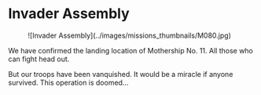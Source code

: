 # Invader Assembly

<figure markdown>
![Invader Assembly](../images/missions_thumbnails/M080.jpg)
</figure>

We have confirmed the landing location of Mothership No. 11. All those who can fight head out.

But our troops have been vanquished. It would be a miracle if anyone survived. This operation is doomed...
